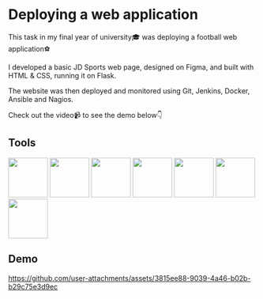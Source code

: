 <h1>Deploying a web application</h1>

<p>This task in my final year of university🎓 was deploying a football web application⚽</p>

<p>I developed a basic JD Sports web page, designed on Figma, and built with HTML & CSS, running it on Flask.</p>

<p>The website was then deployed and monitored using Git, Jenkins, Docker, Ansible and Nagios.</p>

<p>Check out the video📹 to see the demo below👇</p>

<h2>Tools</h2>

<p>
<img src="https://cdn.jsdelivr.net/gh/devicons/devicon@latest/icons/ansible/ansible-original-wordmark.svg" width="80" height="80"/>
<img src="https://cdn.jsdelivr.net/gh/devicons/devicon@latest/icons/jenkins/jenkins-original.svg" width="80" height="80"/> 
<img src="https://cdn.jsdelivr.net/gh/devicons/devicon@latest/icons/figma/figma-original.svg" width="80" height="80"/>
<img src="https://cdn.jsdelivr.net/gh/devicons/devicon@latest/icons/docker/docker-original-wordmark.svg" width="80" height="80"/>
<img src="https://cdn.jsdelivr.net/gh/devicons/devicon@latest/icons/git/git-original.svg" width="80" height="80"/>          
<img src="https://cdn.jsdelivr.net/gh/devicons/devicon@latest/icons/html5/html5-original-wordmark.svg" width="80" height="80"/>
<img src="https://cdn.jsdelivr.net/gh/devicons/devicon@latest/icons/css3/css3-original-wordmark.svg" width="80" height="80"/>
</p>

<h2>Demo</h2>

https://github.com/user-attachments/assets/3815ee88-9039-4a46-b02b-b29c75e3d9ec


          
